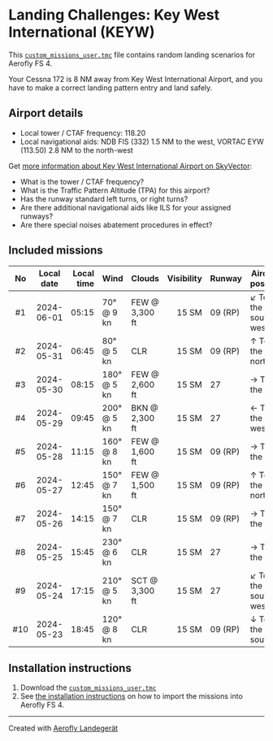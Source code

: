 # Landing Challenges: Key West International (KEYW)

This [`custom_missions_user.tmc`](./custom_missions_user.tmc) file contains random landing scenarios for Aerofly FS 4.

Your Cessna 172 is 8 NM away from Key West International Airport, and you have to make a correct landing pattern entry and land safely.

## Airport details

- Local tower / CTAF frequency: 118.20
- Local navigational aids: NDB FIS (332) 1.5 NM to the west, VORTAC EYW (113.50) 2.8 NM to the north-west

Get [more information about Key West International Airport on SkyVector](https://skyvector.com/airport/KEYW):

- What is the tower / CTAF frequency?
- What is the Traffic Pattern Altitude (TPA) for this airport?
- Has the runway standard left turns, or right turns?
- Are there additional navigational aids like ILS for your assigned runways?
- Are there special noises abatement procedures in effect?

## Included missions

| No  | Local date | Local time | Wind        | Clouds         | Visibility | Runway  | Aircraft position    |
| :-: | ---------- | ---------: | ----------- | -------------- | ---------: | ------- | -------------------- |
| #1  | 2024-06-01 |      05:15 | 70° @ 9 kn  | FEW @ 3,300 ft |      15 SM | 09 (RP) | ↙ To the south-west |
| #2  | 2024-05-31 |      06:45 | 80° @ 5 kn  | CLR            |      15 SM | 09 (RP) | ↑ To the north       |
| #3  | 2024-05-30 |      08:15 | 180° @ 5 kn | FEW @ 2,600 ft |      15 SM | 27      | → To the east        |
| #4  | 2024-05-29 |      09:45 | 200° @ 5 kn | BKN @ 2,300 ft |      15 SM | 27      | ← To the west        |
| #5  | 2024-05-28 |      11:15 | 160° @ 8 kn | FEW @ 1,600 ft |      15 SM | 09 (RP) | → To the east        |
| #6  | 2024-05-27 |      12:45 | 150° @ 7 kn | FEW @ 1,500 ft |      15 SM | 09 (RP) | ↑ To the north       |
| #7  | 2024-05-26 |      14:15 | 150° @ 7 kn | CLR            |      15 SM | 09 (RP) | → To the east        |
| #8  | 2024-05-25 |      15:45 | 230° @ 6 kn | CLR            |      15 SM | 27      | → To the east        |
| #9  | 2024-05-24 |      17:15 | 210° @ 5 kn | SCT @ 3,300 ft |      15 SM | 27      | ↙ To the south-west |
| #10 | 2024-05-23 |      18:45 | 120° @ 8 kn | CLR            |      15 SM | 09 (RP) | ↓ To the south       |

## Installation instructions

1. Download the [`custom_missions_user.tmc`](./custom_missions_user.tmc)
2. See [the installation instructions](https://fboes.github.io/aerofly-missions/docs/generic-installation.html) on how to import the missions into Aerofly FS 4.

---

Created with [Aerofly Landegerät](https://github.com/fboes/aerofly-patterns)
